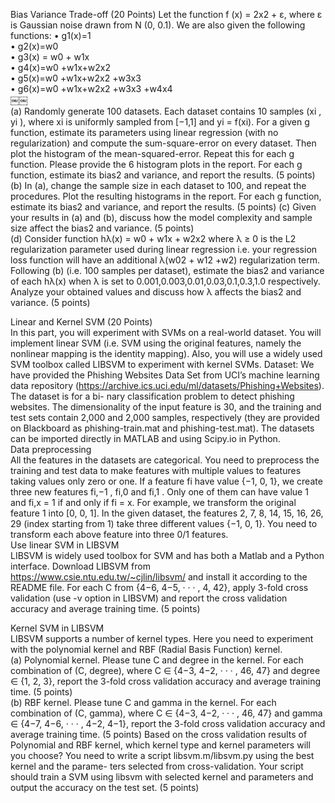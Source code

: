 Bias Variance Trade-off (20 Points)
Let the function f (x) = 2x2 + ε, where ε is Gaussian noise drawn from N (0, 0.1). We are also given the following functions:
• g1(x)=1	
• g2(x)=w0	
• g3(x) = w0 + w1x	
• g4(x)=w0 +w1x+w2x2	
• g5(x)=w0 +w1x+w2x2 +w3x3	
• g6(x)=w0 +w1x+w2x2 +w3x3 +w4x4	
￼￼	
(a) Randomly generate 100 datasets. Each dataset contains 10 samples (xi , yi ), where xi is uniformly sampled from [−1,1] and yi = f(xi). For a given g function, estimate its parameters using linear regression (with no regularization) and compute the sum-square-error on every dataset. Then plot the histogram of the mean-squared-error. Repeat this for each g function. Please provide the 6 histogram plots in the report. For each g function, estimate its bias2 and variance, and report the results. (5 points)	
(b) In (a), change the sample size in each dataset to 100, and repeat the procedures. Plot the resulting histograms in the report. For each g function, estimate its bias2 and variance, and report the results. (5 points)	
(c) Given your results in (a) and (b), discuss how the model complexity and sample size affect the bias2 and variance. (5 points)	
(d) Consider function hλ(x) = w0 + w1x + w2x2 where λ ≥ 0 is the L2 regularization parameter used during linear regression i.e. your regression loss function will have an additional λ(w02 + w12 +w2) regularization term. Following (b) (i.e. 100 samples per dataset), estimate the bias2 and variance of each hλ(x) when λ is set to 0.001,0.003,0.01,0.03,0.1,0.3,1.0 respectively. Analyze your obtained values and discuss how λ affects the bias2 and variance. (5 points)	
	
Linear and Kernel SVM (20 Points)		
In this part, you will experiment with SVMs on a real-world dataset. You will implement linear SVM (i.e. SVM using the original features, namely the nonlinear mapping is the identity mapping). Also, you will use a widely used SVM toolbox called LIBSVM to experiment with kernel SVMs.	
Dataset: We have provided the Phishing Websites Data Set from UCI’s machine learning data repository (https://archive.ics.uci.edu/ml/datasets/Phishing+Websites). The dataset is for a bi- nary classification problem to detect phishing websites. The dimensionality of the input feature is 30, and the training and test sets contain 2,000 and 2,000 samples, respectively (they are provided on Blackboard as phishing-train.mat and phishing-test.mat). The datasets can be imported directly in MATLAB and using Scipy.io in Python.	
Data preprocessing	
All the features in the datasets are categorical. You need to preprocess the training and test data to make features with multiple values to features taking values only zero or one. If a feature fi have value {−1, 0, 1}, we create three new features fi,−1 , fi,0 and fi,1 . Only one of them can have value 1 and fi,x = 1 if and only if fi = x. For example, we transform the original feature 1 into [0, 0, 1]. In the given dataset, the features 2, 7, 8, 14, 15, 16, 26, 29 (index starting from 1) take three different values {−1, 0, 1}. You need to transform each above feature into three 0/1 features.	
Use linear SVM in LIBSVM	
LIBSVM is widely used toolbox for SVM and has both a Matlab and a Python interface. Download LIBSVM from https://www.csie.ntu.edu.tw/~cjlin/libsvm/ and install it according to the README file. For each C from {4−6, 4−5, · · · , 4, 42}, apply 3-fold cross validation (use -v option in LIBSVM) and report the cross validation accuracy and average training time. (5 points)	
	
Kernel SVM in LIBSVM	
LIBSVM supports a number of kernel types. Here you need to experiment with the polynomial kernel and RBF (Radial Basis Function) kernel.	
(a) Polynomial kernel. Please tune C and degree in the kernel. For each combination of (C, degree), where C ∈ {4−3, 4−2, · · · , 46, 47} and degree ∈ {1, 2, 3}, report the 3-fold cross validation accuracy and average training time. (5 points)	
(b) RBF kernel. Please tune C and gamma in the kernel. For each combination of (C, gamma), where C ∈ {4−3, 4−2, · · · , 46, 47} and gamma ∈ {4−7, 4−6, · · · , 4−2, 4−1}, report the 3-fold cross validation accuracy and average training time. (5 points)	
Based on the cross validation results of Polynomial and RBF kernel, which kernel type and kernel parameters will you choose? You need to write a script libsvm.m/libsvm.py using the best kernel and the parame- ters selected from cross-validation. Your script should train a SVM using libsvm with selected kernel and parameters and output the accuracy on the test set. (5 points)	
